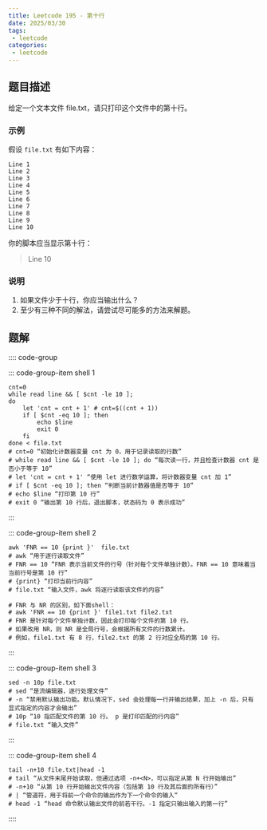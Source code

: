 ```yaml
---
title: Leetcode 195 - 第十行
date: 2025/03/30
tags:
 - leetcode
categories:
 - leetcode
---
```


## 题目描述

给定一个文本文件 file.txt，请只打印这个文件中的第十行。

### 示例

假设 `file.txt` 有如下内容：

```text
Line 1
Line 2
Line 3
Line 4
Line 5
Line 6
Line 7
Line 8
Line 9
Line 10
```

你的脚本应当显示第十行：

> Line 10

### 说明

1. 如果文件少于十行，你应当输出什么？
1. 至少有三种不同的解法，请尝试尽可能多的方法来解题。

## 题解

:::: code-group

::: code-group-item shell 1

```shell
cnt=0
while read line && [ $cnt -le 10 ]; 
do 
    let 'cnt = cnt + 1' # cnt=$((cnt + 1))
    if [ $cnt -eq 10 ]; then
        echo $line
        exit 0
    fi
done < file.txt
# cnt=0 “初始化计数器变量 cnt 为 0，用于记录读取的行数”
# while read line && [ $cnt -le 10 ]; do “每次读一行，并且检查计数器 cnt 是否小于等于 10”
# let 'cnt = cnt + 1' “使用 let 进行数学运算，将计数器变量 cnt 加 1”
# if [ $cnt -eq 10 ]; then “判断当前计数器值是否等于 10”
# echo $line “打印第 10 行”
# exit 0 “输出第 10 行后，退出脚本，状态码为 0 表示成功”
```

:::

::: code-group-item shell 2

```shell
awk 'FNR == 10 {print }'  file.txt
# awk “用于逐行读取文件”
# FNR == 10 “FNR 表示当前文件的行号（针对每个文件单独计数）。FNR == 10 意味着当当前行号是第 10 行”
# {print} “打印当前行内容”
# file.txt “输入文件，awk 将逐行读取该文件的内容”

# FNR 与 NR 的区别，如下面shell：
# awk 'FNR == 10 {print }' file1.txt file2.txt
# FNR 是针对每个文件单独计数，因此会打印每个文件的第 10 行。
# 如果改用 NR，则 NR 是全局行号，会根据所有文件的行数累计。
# 例如，file1.txt 有 8 行，file2.txt 的第 2 行对应全局的第 10 行。
```

:::

::: code-group-item shell 3

```shell
sed -n 10p file.txt
# sed “是流编辑器，逐行处理文件”
# -n “禁用默认输出功能。默认情况下，sed 会处理每一行并输出结果，加上 -n 后，只有显式指定的内容才会输出”
# 10p “10 指匹配文件的第 10 行。 p 是打印匹配的行内容”
# file.txt “输入文件”
```

:::

::: code-group-item shell 4

```shell
tail -n+10 file.txt|head -1
# tail “从文件末尾开始读取，但通过选项 -n+<N>，可以指定从第 N 行开始输出”
# -n+10 “从第 10 行开始输出文件内容（包括第 10 行及其后面的所有行）”
# | “管道符，用于将前一个命令的输出作为下一个命令的输入“
# head -1 “head 命令默认输出文件的前若干行。-1 指定只输出输入的第一行”
```

::::
